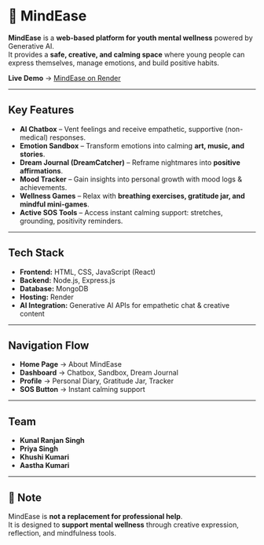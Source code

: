 # 🌿 MindEase  

**MindEase** is a **web-based platform for youth mental wellness** powered by Generative AI.  
It provides a **safe, creative, and calming space** where young people can express themselves, manage emotions, and build positive habits.  

 **Live Demo** → [MindEase on Render](https://minddease-80bs.onrender.com)  

---

## Key Features  

- **AI Chatbox** – Vent feelings and receive empathetic, supportive (non-medical) responses.  
-  **Emotion Sandbox** – Transform emotions into calming **art, music, and stories**.  
-  **Dream Journal (DreamCatcher)** – Reframe nightmares into **positive affirmations**.  
-  **Mood Tracker** – Gain insights into personal growth with mood logs & achievements.  
-  **Wellness Games** – Relax with **breathing exercises, gratitude jar, and mindful mini-games**.  
-  **Active SOS Tools** – Access instant calming support: stretches, grounding, positivity reminders.  

---

## Tech Stack  

- **Frontend:** HTML, CSS, JavaScript (React)  
- **Backend:** Node.js, Express.js  
- **Database:** MongoDB  
- **Hosting:** Render  
- **AI Integration:** Generative AI APIs for empathetic chat & creative content  

---

## Navigation Flow  

- **Home Page** → About MindEase  
- **Dashboard** → Chatbox, Sandbox, Dream Journal  
- **Profile** → Personal Diary, Gratitude Jar, Tracker  
- **SOS Button** → Instant calming support  

---

## Team  

- **Kunal Ranjan Singh**  
- **Priya Singh**  
- **Khushi Kumari**  
- **Aastha Kumari**  

---

## 📌 Note  

MindEase is **not a replacement for professional help**.  
It is designed to **support mental wellness** through creative expression, reflection, and mindfulness tools.  
